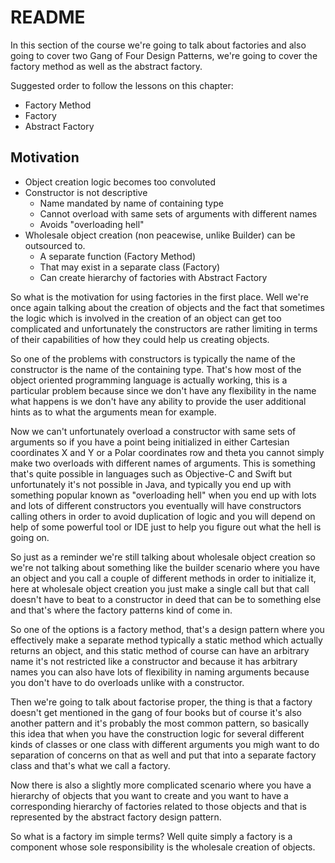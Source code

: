 # README

In this section of the course we're going to talk about factories and also going to cover two Gang of Four Design Patterns, we're going to cover the factory method as well as the abstract factory.

Suggested order to follow the lessons on this chapter:

- Factory Method
- Factory
- Abstract Factory

## Motivation

- Object creation logic becomes too convoluted
- Constructor is not descriptive
  - Name mandated by name of containing type
  - Cannot overload with same sets of arguments with different names
  - Avoids "overloading hell"
- Wholesale object creation (non peacewise, unlike Builder) can be outsourced to.
  - A separate function (Factory Method)
  - That may exist in a separate class (Factory)
  - Can create hierarchy of factories with Abstract Factory

So what is the motivation for using factories in the first place. Well we're once again talking about the creation of objects and the fact that sometimes the logic which is involved in the creation of an object can get too complicated and unfortunately the constructors are rather limiting in terms of their capabilities of how they could help us creating objects.

So one of the problems with constructors is typically the name of the constructor is the name of the containing type. That's how most of the object oriented programming language is actually working, this is a particular problem because since we don't have any flexibility in the name what happens is we don't have any ability to provide the user additional hints as to what the arguments mean for example.

Now we can't unfortunately overload a constructor with same sets of arguments so if you have a point being initialized in either Cartesian coordinates X and Y or a Polar coordinates row and theta you cannot simply make two overloads with different names of arguments. This is something that's quite possible in languages such as Objective-C and Swift but unfortunately it's not possible in Java, and typically you end up with something popular known as "overloading hell" when you end up with lots and lots of different constructors you eventually will have constructors calling others in order to avoid duplication of logic and you will depend on help of some powerful tool or IDE just to help you figure out what the hell is going on.

So just as a reminder we're still talking about wholesale object creation so we're not talking about something like the builder scenario where you have an object and you call a couple of different methods in order to initialize it, here at wholesale object creation you just make a single call but that call doesn't have to beat to a constructor in deed that can be to something else and that's where the factory patterns kind of come in.

So one of the options is a factory method, that's a design pattern where you effectively make a separate method typically a static method which actually returns an object, and this static method of course can have an arbitrary name it's not restricted like a constructor and because it has arbitrary names you can also have lots of flexibility in naming arguments because you don't have to do overloads unlike with a constructor.

Then we're going to talk about factorise proper, the thing is that a factory doesn't get mentioned in the gang of four books but of course it's also another pattern and it's probably the most common pattern, so basically this idea that when you have the construction logic for several different kinds of classes or one class with different arguments you migh want to do separation of concerns on that as well and put that into a separate factory class and that's what we call a factory.

Now there is also a slightly more complicated scenario where you have a hierarchy of objects that you want to create and you want to have a corresponding hierarchy of factories related to those objects and that is represented by the abstract factory design pattern.

So what is a factory im simple terms? Well quite simply a factory is a component whose sole responsibility is the wholesale creation of objects.
